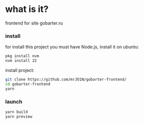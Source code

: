 # what is it?

frontend for site gobarter.ru

### install

for install this project you must have Node.js,
install it on ubuntu:

```sh
pkg install nvm
nvm install 22
```

install project:

```sh
git clone https://github.com/mrJO1N/gobarter-frontend/
cd gobarter-frontend
yarn
```

### launch

```sh
yarn build
yarn preview
```
